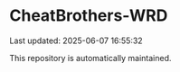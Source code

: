 # CheatBrothers-WRD

Last updated: 2025-06-07 16:55:32

This repository is automatically maintained.
